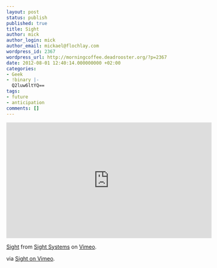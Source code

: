 ```yaml
---
layout: post
status: publish
published: true
title: Sight
author: mick
author_login: mick
author_email: mickael@flochlay.com
wordpress_id: 2367
wordpress_url: http://morningcoffee.deadrooster.org/?p=2367
date: 2012-08-01 12:40:14.000000000 +02:00
categories:
- Geek
- !binary |-
  Q2luw6ltYQ==
tags:
- future
- anticipation
comments: []
---
```

<iframe src="http://player.vimeo.com/video/46304267?color=ffffff" width="540" height="304" frameborder="0" webkitAllowFullScreen mozallowfullscreen allowFullScreen></iframe> <p><a href="http://vimeo.com/46304267">Sight</a> from <a href="http://vimeo.com/user12664635">Sight Systems</a> on <a href="http://vimeo.com">Vimeo</a>.</p>

via <a href="http://vimeo.com/46304267">Sight on Vimeo</a>.
